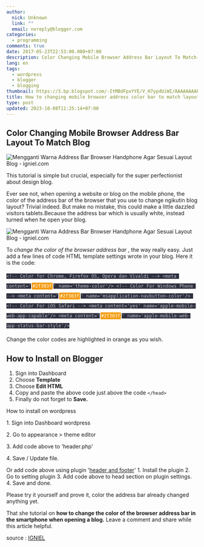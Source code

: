 ```yaml
---
author:
  nick: Unknown
  link: ""
  email: noreply@blogger.com
categories:
  - programming
comments: true
date: 2017-05-23T22:53:00.000+07:00
description: Color Changing Mobile Browser Address Bar Layout To Match Blog
lang: en
tags:
  - wordpress
  - blogger
  - blogging
thumbnail: https://3.bp.blogspot.com/-ItMBdFpxYYE/V_H7ypdUiWI/AAAAAAAAESI/g1v0CDfhJR4-4PAqBUijaH0erCXuOmuNQCLcB/s550/Mengganti%2BWarna%2BAddress%2BBar%2BBrowser%2BHandphone%2BAgar%2BSesuai%2BLayout%2BBlog%2B01.jpg
title: How to changing mobile browser address color bar to match layout blog
type: post
updated: 2023-10-08T11:25:14+07:00
---
```


## Color Changing Mobile Browser Address Bar Layout To Match Blog

![Mengganti Warna Address Bar Browser Handphone Agar Sesuai Layout Blog - igniel.com](https://3.bp.blogspot.com/-ItMBdFpxYYE/V_H7ypdUiWI/AAAAAAAAESI/g1v0CDfhJR4-4PAqBUijaH0erCXuOmuNQCLcB/s550/Mengganti%2BWarna%2BAddress%2BBar%2BBrowser%2BHandphone%2BAgar%2BSesuai%2BLayout%2BBlog%2B01.jpg "Color Changing Mobile Browser Address Bar Layout To Match Blog - igniel.com")


This tutorial is simple but crucial, especially for the super perfectionist about design blog.

Ever see not, when opening a website or blog on the mobile phone, the color of the address bar of the browser that you use to change ngikutin blog layout? Trivial indeed. But make no mistake, this could make a little dazzled visitors tablets.Because the address bar which is usually white, instead turned when he open your blog.


![Mengganti Warna Address Bar Browser Handphone Agar Sesuai Layout Blog - igniel.com](https://2.bp.blogspot.com/-ukFyNf-oUtA/V_H_dfaBqbI/AAAAAAAAESU/SqMY-o59USQkIRIX-Qy9Svk1xeN_nD_sACLcB/s1600/Mengganti%2BWarna%2BAddress%2BBar%2BBrowser%2BHandphone%2BAgar%2BSesuai%2BLayout%2BBlog%2B02.jpg "Color Changing Mobile Browser Address Bar Layout To Match Blog - igniel.com")


To _change the color of the browser address bar_ , the way really easy. Just add a few lines of code HTML template settings wrote in your blog. Here it is the code:

<pre class="tr_bq"><span style="background-color: #2f303f; color: #bdc3c7; font-family: 'source code pro' , 'menlo' , 'consolas' , 'monaco' , monospace; font-size: 12px; line-height: 26px; white-space: pre-wrap;">&lt;!-- Color for Chrome, Firefox OS, Opera dan Vivaldi --&gt; &lt;meta content='</span><mark style="background-color: #f39c12 !important; border-radius: 2px; border: 0px; box-sizing: border-box; color: #ffffff !important; font-family: 'source code pro', menlo, consolas, monaco, monospace; font-size: 12px; font-stretch: inherit; line-height: 26px; margin: 0px 2px; padding: 2px; vertical-align: baseline; white-space: pre-wrap;">#2f303f</mark><span style="background-color: #2f303f; color: #bdc3c7; font-family: 'source code pro' , 'menlo' , 'consolas' , 'monaco' , monospace; font-size: 12px; line-height: 26px; white-space: pre-wrap;">' name='theme-color'/&gt; &lt;!-- Color For Windows Phone --&gt; &lt;meta content='</span><mark style="background-color: #f39c12 !important; border-radius: 2px; border: 0px; box-sizing: border-box; color: #ffffff !important; font-family: 'source code pro', menlo, consolas, monaco, monospace; font-size: 12px; font-stretch: inherit; line-height: 26px; margin: 0px 2px; padding: 2px; vertical-align: baseline; white-space: pre-wrap;">#2f303f</mark><span style="background-color: #2f303f; color: #bdc3c7; font-family: 'source code pro' , 'menlo' , 'consolas' , 'monaco' , monospace; font-size: 12px; line-height: 26px; white-space: pre-wrap;">' name='msapplication-navbutton-color'/&gt; &lt;!-- Color For iOS Safari --&gt; &lt;meta content='yes' name='apple-mobile-web-app-capable'/&gt; &lt;meta content='</span><mark style="background-color: #f39c12 !important; border-radius: 2px; border: 0px; box-sizing: border-box; color: #ffffff !important; font-family: 'source code pro', menlo, consolas, monaco, monospace; font-size: 12px; font-stretch: inherit; line-height: 26px; margin: 0px 2px; padding: 2px; vertical-align: baseline; white-space: pre-wrap;">#2f303f</mark><span style="background-color: #2f303f; color: #bdc3c7; font-family: 'source code pro' , 'menlo' , 'consolas' , 'monaco' , monospace; font-size: 12px; line-height: 26px; white-space: pre-wrap;">' name='apple-mobile-web-app-status-bar-style'/&gt;</span></pre>

Change the color codes are highlighted in orange as you wish.


How to Install on Blogger
-------------------------

1.  Sign into Dashboard
2.  Choose **Template**
3.  Choose **Edit HTML**
4.  Copy and paste the above code just above the code `</head>`
5.  Finally do not forget to **Save.**



How to install on wordpress

1\. Sign into Dashboard wordpress

2\. Go to appearance > theme editor

3\. Add code above to 'header.php'

4\. Save / Update file.



Or add code above using plugin '[header and footer](http://google.me/search?q=header%20footer%20wordpress%20plugin)'
1\. Install the plugin
2\. Go to setting plugin
3\. Add code above to head section on plugin settings.
4\. Save and done.



Please try it yourself and prove it, color the address bar already changed anything yet.

That she tutorial on **how to change the color of the browser address bar in the smartphone when opening a blog.** Leave a comment and share while this article helpful.



source : [IGNIEL](https://igniel.com)